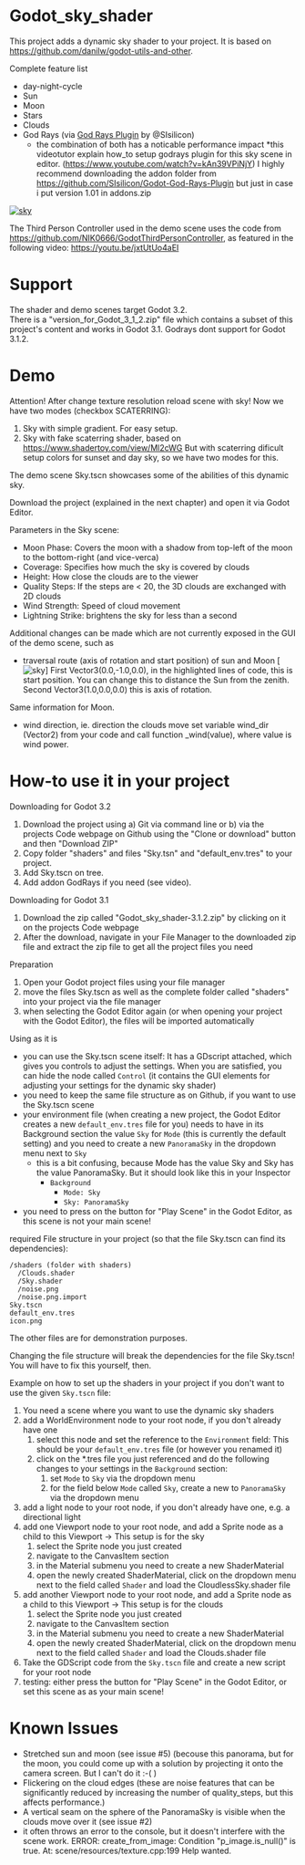 # Godot_sky_shader
This project adds a dynamic sky shader to your project. It is based on https://github.com/danilw/godot-utils-and-other.

Complete feature list
* day-night-cycle
* Sun
* Moon
* Stars
* Clouds
* God Rays (via [God Rays Plugin](https://github.com/SIsilicon/Godot-God-Rays-Plugin) by @SIsilicon)
  * the combination of both has a noticable performance impact
     *this videotutor explain how_to setup godrays plugin for this sky scene in editor. (https://www.youtube.com/watch?v=kAn39VPiNjY)
     I highly recommend downloading the addon folder from https://github.com/SIsilicon/Godot-God-Rays-Plugin
     but just in case i put version 1.01 in addons.zip


[![sky](https://github.com/Lexpartizan/Godot_sky_shader/blob/master/images/preview.jpg)](https://www.youtube.com/watch?v=fzUHa1BbOd4) 

The Third Person Controller used in the demo scene uses the code from https://github.com/NIK0666/GodotThirdPersonController, as featured in the following video: https://youtu.be/jxtUtUo4aEI

# Support

The shader and demo scenes target Godot 3.2.  
There is a "version_for_Godot_3_1_2.zip" file which contains a subset of this project's content and works in Godot 3.1. Godrays dont support for Godot 3.1.2.
# Demo

Attention! After change texture resolution reload scene with sky!
Now we have two modes (checkbox SCATERRING):
1. Sky with simple gradient. For easy setup.
2. Sky with fake scaterring shader,
based on https://www.shadertoy.com/view/Ml2cWG
But with scaterring dificult setup colors for sunset and day sky, so we have two modes for this.

The demo scene Sky.tscn showcases some of the abilities of this dynamic sky.

Download the project (explained in the next chapter) and open it via Godot Editor.

Parameters in the Sky scene:
* Moon Phase: Covers the moon with a shadow from top-left of the moon to the bottom-right (and vice-verca)
* Coverage: Specifies how much the sky is covered by clouds
* Height: How close the clouds are to the viewer
* Quality Steps: If the steps are < 20, the 3D clouds are exchanged with 2D clouds
* Wind Strength: Speed of cloud movement
* Lightning Strike: brightens the sky for less than a second

Additional changes can be made which are not currently exposed in the GUI of the demo scene, such as
* traversal route (axis of rotation and start position) of sun and Moon
[![sky](https://github.com/Lexpartizan/Godot_sky_shader/blob/master/images/sun_moon.jpg)]
First Vector3(0.0,-1.0,0.0), in the highlighted lines of code, this is start position. You can change this to distance the Sun from the zenith.
Second Vector3(1.0,0.0,0.0) this is axis of rotation.

Same information for Moon.
* wind direction, ie. direction the clouds move
set variable wind_dir (Vector2) from your code and call function _wind(value), where value is wind power.

# How-to use it in your project

Downloading for Godot 3.2
1. Download the project using a) Git via command line or b) via the projects Code webpage on Github using the "Clone or download" button and then "Download ZIP"
2. Copy folder "shaders" and files "Sky.tsn" and "default_env.tres" to your project.
3. Add Sky.tscn on tree.
4. Add addon GodRays if you need (see video).

Downloading for Godot 3.1
1. Download the zip called "Godot_sky_shader-3.1.2.zip" by clicking on it on the projects Code webpage
2. After the download, navigate in your File Manager to the downloaded zip file and extract the zip file to get all the project files you need

Preparation
1. Open your Godot project files using your file manager
2. move the files Sky.tscn as well as the complete folder called "shaders" into your project via the file manager
3. when selecting the Godot Editor again (or when opening your project with the Godot Editor), the files will be imported automatically

Using as it is
* you can use the Sky.tscn scene itself: It has a GDscript attached, which gives you controls to adjust the settings. When you are satisfied, you can hide the node called `Control` (it contains the GUI elements for adjusting your settings for the dynamic sky shader)
* you need to keep the same file structure as on Github, if you want to use the Sky.tscn scene
* your environment file (when creating a new project, the Godot Editor creates a new `default_env.tres` file for you) needs to have in its Background section the value `Sky` for `Mode` (this is currently the default setting) and you need to create a new `PanoramaSky` in the dropdown menu next to `Sky`
  * this is a bit confusing, because Mode has the value Sky and Sky has the value PanoramaSky. But it should look like this in your Inspector
    * `Background`
      * `Mode: Sky`
      * `Sky: PanoramaSky`
* you need to press on the button for "Play Scene" in the Godot Editor, as this scene is not your main scene!

required File structure in your project (so that the file Sky.tscn can find its dependencies):  
```
/shaders (folder with shaders)
  /Clouds.shader
  /Sky.shader
  /noise.png
  /noise.png.import
Sky.tscn
default_env.tres
icon.png
```

The other files are for demonstration purposes.

Changing the file structure will break the dependencies for the file Sky.tscn! You will have to fix this yourself, then.


Example on how to set up the shaders in your project if you don't want to use the given `Sky.tscn` file:
1. You need a scene where you want to use the dynamic sky shaders
2. add a WorldEnvironment node to your root node, if you don't already have one
   1. select this node and set the reference to the `Environment` field: This should be your `default_env.tres` file (or however you renamed it)
   2. click on the *.tres file you just referenced and do the following changes to your settings in the `Background` section:
      1. set `Mode` to `Sky` via the dropdown menu
      2. for the field below `Mode` called `Sky`, create a new to `PanoramaSky` via the dropdown menu
3. add a light node to your root node, if you don't already have one, e.g. a directional light
4. add one Viewport node to your root node, and add a Sprite node as a child to this Viewport -> This setup is for the sky
   1. select the Sprite node you just created
   2. navigate to the CanvasItem section
   3. in the Material submenu you need to create a new ShaderMaterial
   4. open the newly created ShaderMaterial, click on the dropdown menu next to the field called `Shader` and load the CloudlessSky.shader file
5. add another Viewport node to your root node, and add a Sprite node as a child to this Viewport -> This setup is for the clouds
   1. select the Sprite node you just created
   2. navigate to the CanvasItem section
   3. in the Material submenu you need to create a new ShaderMaterial
   4. open the newly created ShaderMaterial, click on the dropdown menu next to the field called `Shader` and load the Clouds.shader file
6. Take the GDScript code from the `Sky.tscn` file and create a new script for your root node
7. testing: either press the button for "Play Scene" in the Godot Editor, or set this scene as as your main scene!

# Known Issues

* Stretched sun and moon (see issue #5) (becouse this panorama, but for the moon, you could come up with a solution by projecting it onto the camera screen. But I can't do it :-( )
* Flickering on the cloud edges (these are noise features that can be significantly reduced by increasing the number of quality_steps, but this affects performance.)
* A vertical seam on the sphere of the PanoramaSky is visible when the clouds move over it (see issue #2)
* it often throws an error to the console, but it doesn't interfere with the scene work.
ERROR: create_from_image: Condition "p_image.is_null()" is true. At: scene/resources/texture.cpp:199
Help wanted.

